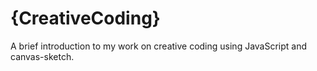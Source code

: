 <h1>{CreativeCoding}</h1> 

A brief introduction to my work on creative coding using JavaScript and canvas-sketch. 


